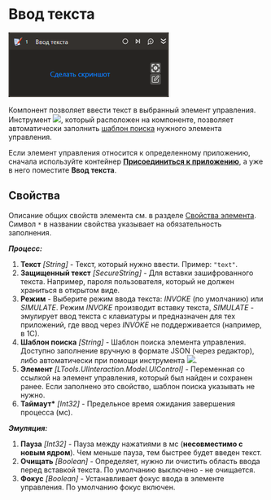 # Ввод текста

![](../../../resources/activities/basic/uiinteraction/input-text-activity.png)

Компонент позволяет ввести текст в выбранный элемент управления. Инструмент ![](<../../../.gitbook/assets/image (794).png>), который расположен на компоненте, позволяет автоматически заполнить [шаблон поиска](https://docs.primo-rpa.ru/primo-rpa/primo-studio/process/searchpatterns) нужного элемента управления.

Если элемент управления относится к определенному приложению, сначала используйте контейнер [**Присоединиться к приложению**](https://docs.primo-rpa.ru/primo-rpa/g_elements/linuks/el-linux-basic/els-desktop/el-desktop-attach), а уже в него поместите **Ввод текста**.

## Свойства
Описание общих свойств элемента см. в разделе [Свойства элемента](https://docs.primo-rpa.ru/primo-rpa/primo-studio/process/elements#svoistva-elementa).\
Символ `*` в названии свойства указывает на обязательность заполнения.

***Процесс:***
1. **Текст** *[String]* - Текст, который нужно ввести. Пример: `"text"`.
1. **Защищенный текст** *[SecureString]* - Для вставки зашифрованного текста. Например, пароля пользователя, который не должен храниться в открытом виде.
1. **Режим** - Выберите режим ввода текста: *INVOKE* (по умолчанию) или *SIMULATE*. Режим *INVOKE* производит вставку текста, *SIMULATE* - эмулирует ввод текста с клавиатуры и предназначен для тех приложений, где ввод через *INVOKE* не поддерживается (например, в 1С).
1. **Шаблон поиска** *[String]* - Шаблон поиска элемента управления. Доступно заполнение вручную в формате JSON (через редактор), либо автоматически при помощи инструмента ![](<../../../.gitbook/assets/image (794).png>).
1. **Элемент** *[LTools.UIInteraction.Model.UIControl]* - Переменная со ссылкой на элемент управления, который был найден и сохранен ранее. Если заполнено это свойство, шаблон поиска указывать не нужно.
1. **Таймаут\*** *[Int32]* - Предельное время ожидания завершения процесса (мс).

***Эмуляция:***
1. **Пауза** *[Int32]* - Пауза между нажатиями в мс (**несовместимо с новым ядром**). Чем меньше пауза, тем быстрее будет введен текст.
1. **Очищать** *[Boolean]* - Определяет, нужно ли очистить область ввода перед вставкой текста. По умолчанию выключено - не очищается.
1. **Фокус** *[Boolean]* - Устанавливает фокус ввода в элементе управления. По умолчанию фокус включен.
